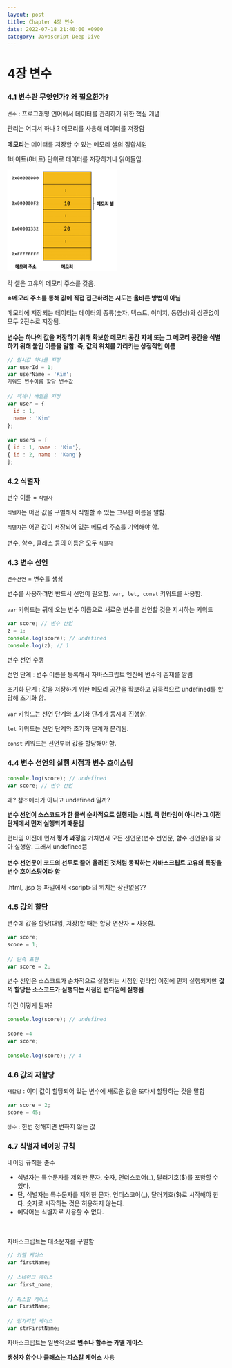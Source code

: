 ```yaml
---
layout: post
title: Chapter 4장 변수
date: 2022-07-18 21:40:00 +0900
category: Javascript-Deep-Dive
---
```

# 4장 변수

### 4.1 변수란 무엇인가? 왜 필요한가?

`변수` : 프로그래밍 언어에서 데이터를 관리하기 위한 핵심 개념

관리는 어디서 하나 ? 메모리를 사용해 데이터를 저장함
<br><br>
**메모리**는 데이터를 저장할 수 있는 메모리 셀의 집합체임

1바이트(8비트) 단위로 데이터를 저장하거나 읽어들임.

![img-ch4-1.png](/public/img/posts/javascript-deep-dive/img-ch4-1.png)

각 셀은 고유의 메모리 주소를 갖음.

**※메모리 주소를 통해 값에 직접 접근하려는 시도는 올바른 방법이 아님**

메모리에 저장되는 데이터는 데이터의 종류(숫자, 텍스트, 이미지, 동영상)와 상관없이 모두 2진수로 저장됨.
<br><br>
**변수는 하나의 값을 저장하기 위해 확보한 메모리 공간 자체 또는 그 메모리 공간을 식별하기 위해 붙인 이름을 말함. 즉, 값의 위치를 가리키는 상징적인 이름**

```javascript
// 원시값 하나를 저장
var userId = 1;
var userName = 'Kim';
키워드 변수이름 할당 변수값

// 객체나 배열을 저장
var user = {
  id : 1,
  name : 'Kim'
};

var users = [
{ id : 1, name : 'Kim'},
{ id : 2, name : 'Kang'}
];
```

### 4.2 식별자

변수 이름 = `식별자`

`식별자`는 어떤 값을 구별해서 식별할 수 있는 고유한 이름을 말함.

`식별자`는 어떤 값이 저장되어 있는 메모리 주소를 기억해야 함.
<br><br>
변수, 함수, 클래스 등의 이름은 모두 `식별자`

### 4.3 변수 선언

`변수선언` = 변수를 생성

변수를 사용하려면 반드시 선언이 필요함. `var, let, const` 키워드를 사용함.
<br><br>
`var` 키워드는 뒤에 오는 변수 이름으로 새로운 변수를 선언할 것을 지시하는 키워드

```jsx
var score; // 변수 선언
z = 1;
console.log(score); // undefined
console.log(z); // 1
```

변수 선언 수행

선언 단계 : 변수 이름을 등록해서 자바스크립트 엔진에 변수의 존재를 알림

초기화 단계 : 값을 저장하기 위한 메모리 공간을 확보하고 암묵적으로 undefined를 할당해 초기화 함.
<br><br>
`var` 키워드는 선언 단계와 초기화 단계가 동시에 진행함.

`let` 키워드는 선언 단계와 초기화 단계가 분리됨.

`const` 키워드는 선언부터 값을 할당해야 함.

### 4.4 변수 선언의 실행 시점과 변수 호이스팅

```jsx
console.log(score); // undefined
var score; // 변수 선언
```

왜? 참조에러가 아니고 undefined 일까?

**변수 선언이 소스코드가 한 줄씩 순차적으로 실행되는 시점, 즉 런타임이 아니라 그 이전 단계에서 먼저 실행되기 때문임**

런타임 이전에 먼저 **평가 과정**을 거치면서 모든 선언문(변수 선언문, 함수 선언문)을 찾아 실행함. 그래서 undefined뜸
<br><br>
**변수 선언문이 코드의 선두로 끌어 올려진 것처럼 동작하는 자바스크립트 고유의 특징을 변수 호이스팅이라 함**
<br><br>
.html, .jsp 등 파일에서 \<script>의 위치는 상관없음??

### 4.5 값의 할당

변수에 값을 할당(대입, 저장)할 때는 할당 연산자 = 사용함.

```jsx
var score;
score = 1;

// 단축 표현
var score = 2;
```

변수 선언은 소스코드가 순차적으로 실행되는 시점인 런타임 이전에 먼저 실행되지만 **값의 할당은 소스코드가 실행되는 시점인 런타임에 실행됨**
<br><br>
이건 어떻게 될까?

```jsx
console.log(score); // undefined

score =4
var score;

console.log(score); // 4
```

### 4.6 값의 재할당

`재할당` : 이미 값이 할당되어 있는 변수에 새로운 값을 또다시 할당하는 것을 말함

```jsx
var score = 2;
score = 45;
```

`상수` : 한번 정해지면 변하지 않는 값

### 4.7 식별자 네이밍 규칙

네이밍 규칙을 준수

- 식별자는 특수문자를 제외한 문자, 숫자, 언더스코어(_), 달러기호($)를 포함할 수 있다.
- 단, 식별자는 특수문자를 제외한 문자, 언더스코어(_), 달러기호($)로 시작해야 한다. 숫자로 시작하는 것은 허용하지 않는다.
- 예약어는 식별자로 사용할 수 없다.

<br><br>
자바스크립트는 대소문자를 구별함

```jsx
// 카멜 케이스
var firstName;

// 스네이크 케이스
var first_name;

// 파스칼 케이스
var FirstName;

// 헝가리언 케이스
var strFirstName;
```

자바스크립트는 일반적으로 **변수나 함수는 카멜 케이스**

**생성자 함수나 클래스는 파스칼 케이스** 사용